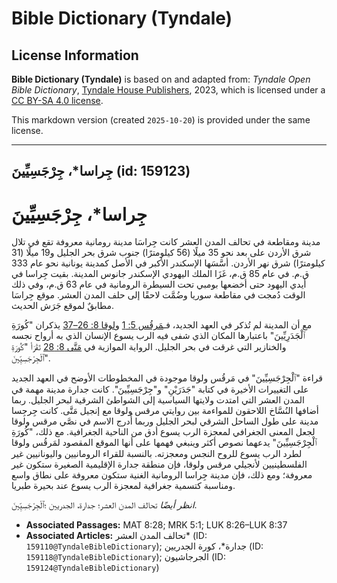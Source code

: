 # Bible Dictionary (Tyndale)

## License Information

**Bible Dictionary (Tyndale)** is based on and adapted from: _Tyndale Open Bible Dictionary_, [Tyndale House Publishers](https://tyndaleopenresources.com/), 2023, which is licensed under a [CC BY-SA 4.0 license](https://creativecommons.org/licenses/by-sa/4.0/legalcode.en).

This markdown version (created `2025-10-20`) is provided under the same license.



--------------------------------

## جِراسا*، جِرْجَسِيِّينَ (id: 159123)

جِراسا\*، جِرْجَسِيِّينَ
========================

مدينة ومقاطعة في تحالف المدن العشر كانت جِراسَا مدينة رومانية معروفة تقع في تلال شرق الأردن على بعد نحو 35 ميلًا (56 كيلومترًا) جنوب شرق بحر الجليل و19 ميلًا (31 كيلومترًا) شرق نهر الأردن. أسَّسَها الإسكندر الأكبر في الأصل كمدينة يونانية نحو عام 333 ق.م. في عام 85 ق.م، غَزَا الملك اليهودي الإسكندر جانوس المدينة. بقيت جِراسا في أيدي اليهود حتى أخضعها بومبي تحت السيطرة الرومانية في عام 63 ق.م، وفي ذلك الوقت دُمجت في مقاطعة سوريا وضُمَّت لاحقًا إلى حلف المدن العشر. موقع جِراسَا مطابقٌ لموقع جَرَش الحديث.

مع أن المدينة لم تُذكر في العهد الجديد، فـ[مَرقُس 5: 1](https://ref.ly/Mark5:1) و[لوقا 8: 26–37](https://ref.ly/Luke8:26-Luke8:37) يذكران "كُورَةِ ٱلْجَدَرِيِّينَ" باعتبارها المكان الذي شفى فيه الرب يسوع الإنسان الذي به أرواح نجسه والخنازير التي غرقت في بحر الجليل. الرواية الموازية في [مَتَّى 8: 28](https://ref.ly/Matt8:28) تَقْرَأ "كُورَةِ ٱلْجِرْجَسِيِّينَ".

قراءة "ٱلْجِرْجَسِيِّينَ" في مَرقُس ولوقا موجودة في المخطوطات الأوضح في العهد الجديد على التغييرات الأخيرة في كتابة "جَدَرَيْنِ" و"جِرْجَسِيِّينَ". كانت جدارة مدينة مهمة في المدن العشر التي امتدت ولايتها السياسية إلى الشواطئ الشرقية لبحر الجليل. ربما أضافها النُسَّاخ اللاحقون للمواءمة بين روايتي مرقس ولوقا مع إنجيل مَتَّى. كانت جِرجِسا مدينة على طول الساحل الشرقي لبحر الجليل وربما أُدرج الاسم في نصَّي مرقس ولوقا لجعل المعنى الجغرافي لمعجزة الرب يسوع أدق من الناحية الجغرافية. مع ذلك، "كُورَةِ ٱلْجِرْجَسِيِّينَ" يدعهما نصوص أكثر وينبغي فهمها على أنها الموقع المقصود لمَرقُس ولوقا لطرد الرب يسوع للروح النجس ومعجزته. بالنسبة للقراء الرومانيين واليونانيين غير الفلسطينيين لأنجيلي مرقس ولوقا، فإن منطقة جدارة الإقليمية الصغيرة ستكون غير معروفة؛ ومع ذلك، فإن مدينة جِراسا الرومانية الغنية ستكون معروفة على نطاق واسع ومناسبة كتسمية جغرافية لمعجزة الرب يسوع عند بحيرة طبريا.

*انظر أيضًا* تحالف المدن العشر؛ جدارة، الجدريين ؛ٱلْجِرْجَسِيِّينَ.

* **Associated Passages:** MAT 8:28; MRK 5:1; LUK 8:26–LUK 8:37
* **Associated Articles:** تحالف المدن العشر* (ID: `159110@TyndaleBibleDictionary`); جدارة*، كورة الجدريين (ID: `159118@TyndaleBibleDictionary`); الجرجاشيون (ID: `159124@TyndaleBibleDictionary`)

